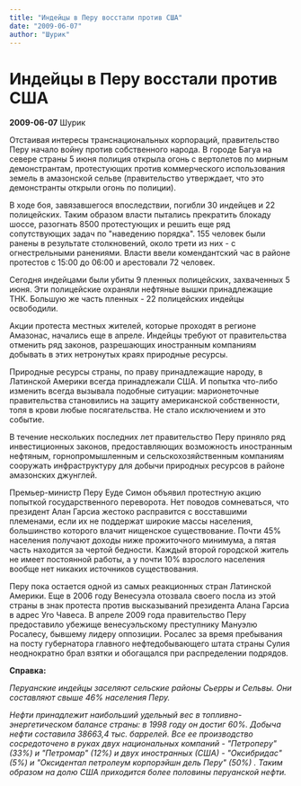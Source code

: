 ```yaml
---
title: "Индейцы в Перу восстали против США"
date: "2009-06-07"
author: "Шурик"
---
```


# Индейцы в Перу восстали против США

**2009-06-07** Шурик

Отстаивая интересы транснациональных корпораций, правительство Перу начало войну против собственного народа. В городе Багуа на севере страны 5 июня полиция открыла огонь с вертолетов по мирным демонстрантам, протестующих против коммерческого использования земель в амазонской сельве (правительство утверждает, что это демонстранты открыли огонь по полиции).

В ходе боя, завязавшегося впоследствии, погибли 30 индейцев и 22 полицейских. Таким образом власти пытались прекратить блокаду шоссе, разогнать 8500 протестующих и решить еще ряд сопутствующих задач по "наведению порядка". 155 человек были ранены в результате столкновений, около трети из них - с огнестрельными ранениями. Власти ввели комендантский час в районе протестов с 15:00 до 06:00 и арестовали 72 человек.

Сегодня индейцами были убиты 9 пленных полицейских, захваченных 5 июня. Эти полицейские охраняли нефтяные вышки принадлежащие ТНК. Большую же часть пленных - 22 полицейских индейцы освободили.

Акции протеста местных жителей, которые проходят в регионе Амазонас, начались еще в апреле. Индейцы требуют от правительства отменить ряд законов, разрешающих иностранным компаниям добывать в этих нетронутых краях природные ресурсы.

Природные ресурсы страны, по праву принадлежащие народу, в Латинской Америки всегда принадлежали США. И попытка что-либо изменить всегда вызывала подобные ситуации: марионеточные правительства становились на защиту американской собственности, топя в крови любые посягательства. Не стало исключением и это событие.

В течение нескольких последних лет правительство Перу приняло ряд инвестиционных законов, предоставляющих возможность иностранным нефтяным, горнопромышленным и сельскохозяйственным компаниям сооружать инфраструктуру для добычи природных ресурсов в районе амазонских джунглей.

Премьер-министр Перу Еуде Симон объявил протестную акцию попыткой государственного переворота. Нет поводов сомневаться, что президент Алан Гарсиа жестоко расправится с восставшими племенами, если их не поддержат широкие массы населения, большинство которого влачит нищенское существование. Почти 45% населения получают доходы ниже прожиточного минимума, а пятая часть находится за чертой бедности. Каждый второй городской житель не имеет постоянной работы, а у почти 10% взрослого населения вообще нет никаких источников существования.

Перу пока остается одной из самых реакционных стран Латинской Америки. Еще в 2006 году Венесуэла отозвала своего посла из этой страны в знак протеста против высказываний президента Алана Гарсиа в адрес Уго Чавеса. В апреле 2009 года правительство Перу предоставило убежище венесуэльскому преступнику Мануэлю Росалесу, бывшему лидеру оппозиции. Росалес за время пребывания на посту губернатора главного нефтедобывающего штата страны Сулия неоднократно брал взятки и обогащался при распределении подрядов.

**Справка:**

*Перуанские индейцы заселяют сельские районы Сьерры и Сельвы. Они составляют свыше 46% населения Перу.*

*Нефти принадлежит наибольший удельный вес в топливно-энергетическом балансе страны: в 1998 году он достиг 60%. Добыча нефти составила 38663,4 тыс. баррелей. Все ее производство сосредоточено в руках двух национальных компаний - "Петроперу" (33%) и "Петромар" (12%) и двух иностранных (США) - "Оксибридас" (5%) и "Оксидентал петролеум корпорэйшн дель Перу" (50%) . Таким образом на долю США приходится более половины перуанской нефти.*